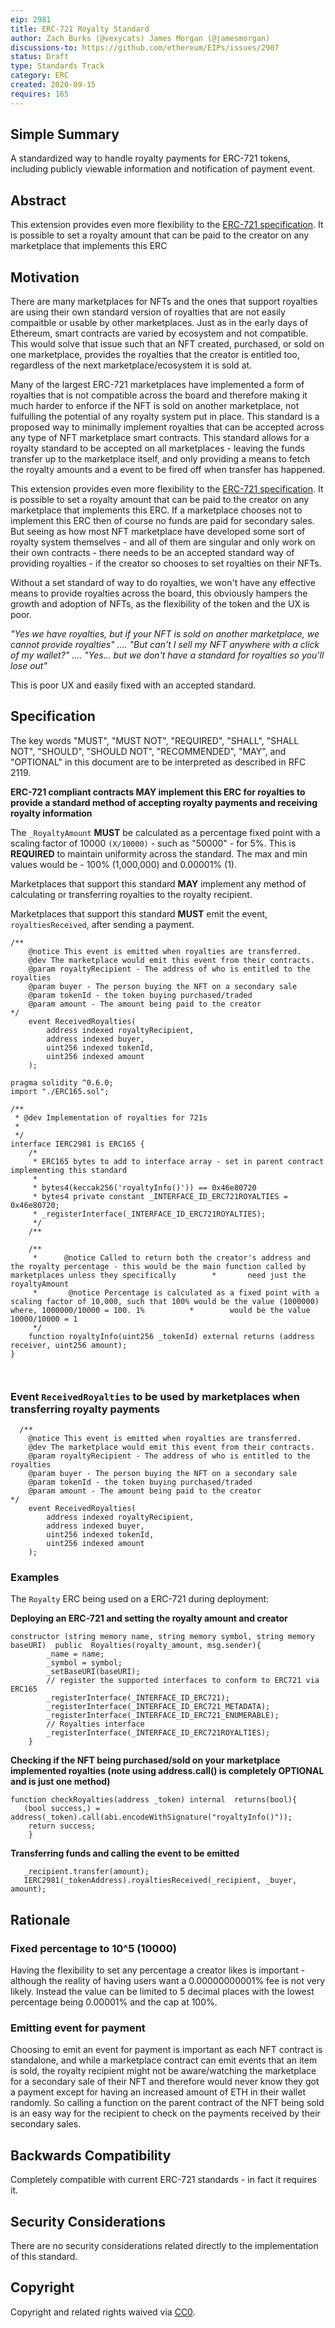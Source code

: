 ```yaml
---
eip: 2981
title: ERC-721 Royalty Standard
author: Zach Burks (@vexycats) James Morgan (@jamesmorgan)
discussions-to: https://github.com/ethereum/EIPs/issues/2907
status: Draft
type: Standards Track
category: ERC
created: 2020-09-15
requires: 165
---
```


## Simple Summary

A standardized way to handle royalty payments for ERC-721 tokens, including publicly viewable information and notification of payment event.

## Abstract

This extension provides even more flexibility to the [ERC-721 specification](./eip-721.md). It is possible to set a royalty amount that can be paid to the creator on any marketplace that implements this ERC


## Motivation
There are many marketplaces for NFTs and the ones that support royalties are using their own standard version of royalties that are not easily compaitble or usable by other marketplaces. Just as in the early days of Ethereum, smart contracts are varied by ecosystem and not compatible. This would solve that issue such that an NFT created, purchased, or sold on one marketplace, provides the royalties that the creator is entitled too, regardless of the next marketplace/ecosystem it is sold at. 


Many of the largest ERC-721 marketplaces have implemented a form of royalties that is not compatible across the board and therefore making it much harder to enforce if the NFT is sold on another marketplace, not fulfulling the potential of any royalty system put in place. This standard is a proposed way to minimally implement royalties that can be accepted across any type of NFT marketplace smart contracts. This standard allows for a royalty standard to be accepted on all marketplaces - leaving the funds transfer up to the marketplace itself, and only providing a means to fetch the royalty amounts and a event to be fired off when transfer has happened.  

This extension provides even more flexibility to the [ERC-721 specification](./eip-721.md). It is possible to set a royalty amount that can be paid to the creator on any marketplace that implements this ERC. If a marketplace chooses not to implement this ERC then of course no funds are paid for secondary sales. But seeing as how most NFT marketplace have developed some sort of royalty system themselves - and all of them are singular and only work on their own contracts - there needs to be an accepted standard way of providing royalties - if the creator so chooses to set royalties on their NFTs.

Without a set standard of way to do royalties, we won't have any effective means to provide royalties across the board, this obviously hampers the growth and adoption of NFTs, as the flexibility of the token and the UX is poor. 

*"Yes we have royalties, but if your NFT is sold on another marketplace, we cannot provide royalties" .... "But can't I sell my NFT anywhere with a click of my wallet?" .... "Yes... but we don't have a standard for royalties so you'll lose out"*

This is poor UX and easily fixed with an accepted standard. 

## Specification

The key words "MUST", "MUST NOT", "REQUIRED", "SHALL", "SHALL
NOT", "SHOULD", "SHOULD NOT", "RECOMMENDED", "MAY", and
"OPTIONAL" in this document are to be interpreted as described in
RFC 2119.

**ERC-721 compliant contracts MAY implement this ERC for royalties to provide a standard method of accepting royalty payments and receiving royalty information**

The `_RoyaltyAmount` **MUST** be calculated as a percentage fixed point with a scaling factor of 10000 `(X/10000)` - such as "50000" - for 5%. This is **REQUIRED** to maintain uniformity across the standard. The max and min values would be - 100% (1,000,000) and 0.00001% (1).

Marketplaces that support this standard **MAY** implement any method of calculating or transferring royalties to the royalty recipient.

Marketplaces that support this standard **MUST** emit the event, `royaltiesReceived`, after sending a payment. 
```
/**
    @notice This event is emitted when royalties are transferred.
    @dev The marketplace would emit this event from their contracts. 
    @param royaltyRecipient - The address of who is entitled to the royalties
    @param buyer - The person buying the NFT on a secondary sale
    @param tokenId - the token buying purchased/traded
    @param amount - The amount being paid to the creator
*/
    event ReceivedRoyalties(
        address indexed royaltyRecipient,
        address indexed buyer,
        uint256 indexed tokenId,
        uint256 indexed amount
    );
```


```solidity
pragma solidity ^0.6.0;
import "./ERC165.sol";

/**
 * @dev Implementation of royalties for 721s
 *
 */
interface IERC2981 is ERC165 {
    /*
     * ERC165 bytes to add to interface array - set in parent contract implementing this standard
     *
     * bytes4(keccak256('royaltyInfo()')) == 0x46e80720
     * bytes4 private constant _INTERFACE_ID_ERC721ROYALTIES = 0x46e80720;
     * _registerInterface(_INTERFACE_ID_ERC721ROYALTIES);
     */
    /**
    
    /**
     *      @notice Called to return both the creator's address and the royalty percentage - this would be the main function called by marketplaces unless they specifically        *       need just the royaltyAmount
     *       @notice Percentage is calculated as a fixed point with a scaling factor of 10,000, such that 100% would be the value (1000000) where, 1000000/10000 = 100. 1%          *        would be the value 10000/10000 = 1
     */
    function royaltyInfo(uint256 _tokenId) external returns (address receiver, uint256 amount); 
}
  
  
```

### Event `ReceivedRoyalties` to be used by marketplaces when transferring royalty payments 
```
  /**
    @notice This event is emitted when royalties are transferred.
    @dev The marketplace would emit this event from their contracts. 
    @param royaltyRecipient - The address of who is entitled to the royalties
    @param buyer - The person buying the NFT on a secondary sale
    @param tokenId - the token buying purchased/traded
    @param amount - The amount being paid to the creator
*/
    event ReceivedRoyalties(
        address indexed royaltyRecipient,
        address indexed buyer,
        uint256 indexed tokenId,
        uint256 indexed amount
    );
```

### Examples

The `Royalty` ERC being used on a ERC-721 during deployment:

**Deploying an ERC-721 and setting the royalty amount and creator**

```   
constructor (string memory name, string memory symbol, string memory baseURI)  public  Royalties(royalty_amount, msg.sender){
        _name = name;
        _symbol = symbol;
        _setBaseURI(baseURI);
        // register the supported interfaces to conform to ERC721 via ERC165
        _registerInterface(_INTERFACE_ID_ERC721);
        _registerInterface(_INTERFACE_ID_ERC721_METADATA);
        _registerInterface(_INTERFACE_ID_ERC721_ENUMERABLE);
        // Royalties interface 
        _registerInterface(_INTERFACE_ID_ERC721ROYALTIES);
    }
```

**Checking if the NFT being purchased/sold on your marketplace implemented royalties (note using address.call() is completely **OPTIONAL** and is just one method)**

```  
function checkRoyalties(address _token) internal  returns(bool){
   (bool success,) = address(_token).call(abi.encodeWithSignature("royaltyInfo()"));
    return success;
    }
```

**Transferring funds and calling the event to be emitted**

``` 
   _recipient.transfer(amount);
   IERC2981(_tokenAddress).royaltiesReceived(_recipient, _buyer, amount);
```


## Rationale

### Fixed percentage to 10^5 (10000)

Having the flexibility to set any percentage a creator likes is important - although the reality of having users want a 0.00000000001% fee is not very likely. Instead the value can be limited to 5 decimal places with the lowest percentage being 0.00001% and the cap at 100%. 

### Emitting event for payment 

Choosing to emit an event for payment is important as each NFT contract is standalone, and while a marketplace contract can emit events that an item is sold, the royalty recipient might not be aware/watching the marketplace for a secondary sale of their NFT and therefore would never know they got a payment except for having an increased amount of ETH in their wallet randomly. So calling a function on the parent contract of the NFT being sold is an easy way for the recipient to check on the payments received by their secondary sales. 


## Backwards Compatibility

Completely compatible with current ERC-721 standards - in fact it requires it. 

## Security Considerations

There are no security considerations related directly to the implementation of this standard.

## Copyright

Copyright and related rights waived via [CC0](https://creativecommons.org/publicdomain/zero/1.0/).
